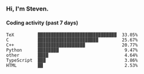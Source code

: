 ### Hi, I'm Steven.

#### Coding activity (past 7 days)
```
TeX         ▓▓▓▓▓▓▓▓▓▓▓▓▓▓▓▓▓▓▓▓▓▓▓▓▓▓▓▓▓▓  33.05%
C           ▓▓▓▓▓▓▓▓▓▓▓▓▓▓▓▓▓▓▓▓▓▓▓         25.67%
C++         ▓▓▓▓▓▓▓▓▓▓▓▓▓▓▓▓▓▓              20.77%
Python      ▓▓▓▓▓▓▓▓                         9.47%
other       ▓▓▓▓                             4.64%
TypeScript  ▓▓▓                              3.86%
HTML        ▓▓                               2.53%
```
